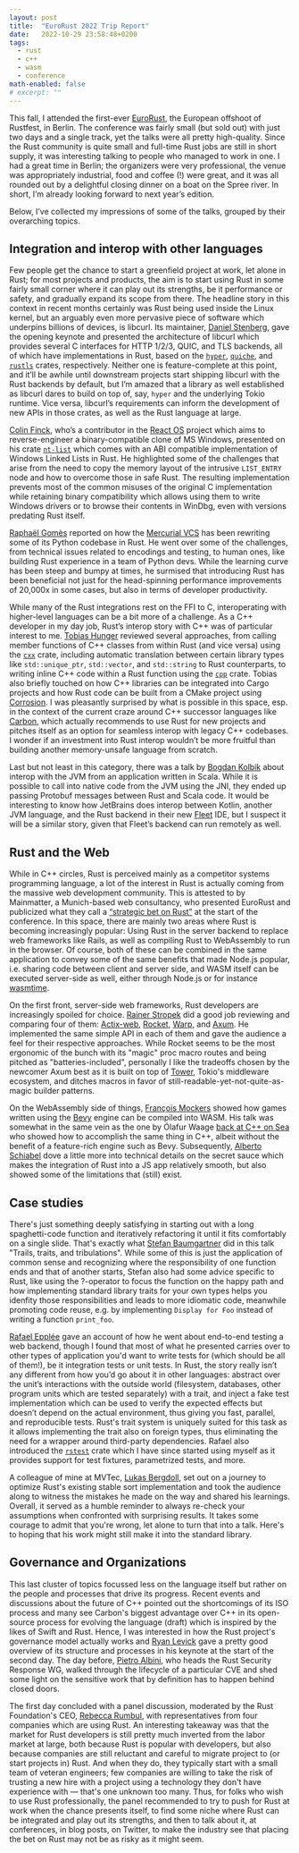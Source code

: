 ```yaml
---
layout: post
title:  "EuroRust 2022 Trip Report"
date:   2022-10-29 23:58:48+0200
tags:
  - rust
  - c++
  - wasm
  - conference
math-enabled: false
# excerpt: ""
---
```


This fall, I attended the first-ever [EuroRust][eurorust], the European offshoot of Rustfest, in Berlin. The conference
was fairly small (but sold out) with just two days and a single track, yet the talks were all pretty high-quality. Since
the Rust community is quite small and full-time Rust jobs are still in short supply, it was interesting talking to
people who managed to work in one. I had a great time in Berlin; the organizers were very professional, the venue was
appropriately industrial, food and coffee (!) were great, and it was all rounded out by a delightful closing dinner on a
boat on the Spree river. In short, I’m already looking forward to next year’s edition.

Below, I’ve collected my impressions of some of the talks, grouped by their overarching topics.

## Integration and interop with other languages

Few people get the chance to start a greenfield project at work, let alone in Rust; for most projects and products, the
aim is to start using Rust in some fairly small corner where it can play out its strengths, be it performance or safety,
and gradually expand its scope from there. The headline story in this context in recent months certainly was Rust being
used inside the Linux kernel, but an arguably even more pervasive piece of software which underpins billions of devices,
is libcurl. Its maintainer, [Daniel Stenberg][stenberg], gave the opening keynote and presented the architecture of
libcurl which provides several C interfaces for HTTP 1/2/3, QUIC, and TLS backends, all of which have implementations in
Rust, based on the [`hyper`][hyper], [`quiche`][quiche], and [`rustls`][rustls] crates, respectively. Neither one is
feature-complete at this point, and it’ll be awhile until downstream projects start shipping libcurl with the Rust
backends by default, but I’m amazed that a library as well established as libcurl dares to build on top of, say, `hyper`
and the underlying Tokio runtime. Vice versa, libcurl’s requirements can inform the development of new APIs in those
crates, as well as the Rust language at large.

[Colin Finck][finck], who’s a contributor in the [React OS][react-os] project which aims to reverse-engineer a
binary-compatible clone of MS Windows, presented on his crate [`nt-list`][nt-list] which comes with an ABI compatible
implementation of Windows Linked Lists in Rust. He highlighted some of the challenges that arise from the need to copy
the memory layout of the intrusive `LIST_ENTRY` node and how to overcome those in safe Rust. The resulting
implementation prevents most of the common misuses of the original C implementation while retaining binary compatibility
which allows using them to write Windows drivers or to browse their contents in WinDbg, even with versions predating
Rust itself.

[Raphaël Gomès][gomes] reported on how the [Mercurial VCS][mercurial] has been rewriting some of its Python codebase in
Rust. He went over some of the challenges, from technical issues related to encodings and testing, to human ones, like
building Rust experience in a team of Python devs. While the learning curve has been steep and bumpy at times, he
surmised that introducing Rust has been beneficial not just for the head-spinning performance improvements of 20,000x in
some cases, but also in terms of developer productivity.

While many of the Rust integrations rest on the FFI to C, interoperating with higher-level languages can be a bit more
of a challenge. As a C++ developer in my day job, Rust’s interop story with C++ was of particular interest to
me. [Tobias Hunger][hunger] reviewed several approaches, from calling member functions of C++ classes from within Rust
(and vice versa) using the [`cxx`][cxx] crate, including automatic translation between certain library types
like `std::unique_ptr`, `std::vector`, and `std::string` to Rust counterparts, to writing inline C++ code within a Rust
function using the [`cpp`][cpp] crate. Tobias also briefly touched on how C++ libraries can be integrated into Cargo
projects and how Rust code can be built from a CMake project using [Corrosion][corrosion]. I was pleasantly surprised by
what is possible in this space, esp. in the context of the current craze around C++ successor languages
like [Carbon][carbon], which actually recommends to use Rust for new projects and pitches itself as an option for
seamless interop with legacy C++ codebases. I wonder if an investment into Rust interop wouldn’t be more fruitful than
building another memory-unsafe language from scratch.

Last but not least in this category, there was a talk by [Bogdan Kolbik][kolbik] about interop with the JVM from an
application written in Scala. While it is possible to call into native code from the JVM using the JNI, they ended up
passing Protobuf messages between Rust and Scala code. It would be interesting to know how JetBrains does interop
between Kotlin, another JVM language, and the Rust backend in their new [Fleet][fleet] IDE, but I suspect it will be a
similar story, given that Fleet’s backend can run remotely as well.

## Rust and the Web

While in C++ circles, Rust is perceived mainly as a competitor systems programming language, a lot of the interest in
Rust is actually coming from the massive web development community. This is attested to by Mainmatter, a Munich-based
web consultancy, who presented EuroRust and publicized what they call a [“strategic bet on Rust”][mainmatter-bet] at the
start of the conference. In this space, there are mainly two areas where Rust is becoming increasingly popular: Using
Rust in the server backend to replace web frameworks like Rails, as well as compiling Rust to WebAssembly to run in the
browser. Of course, both of these can be combined in the same application to convey some of the same benefits that made
Node.js popular, i.e. sharing code between client and server side, and WASM itself can be executed server-side as well,
either through Node.js or for instance [wasmtime][wasmtime].

On the first front, server-side web frameworks, Rust developers are increasingly spoiled for
choice. [Rainer Stropek][stropek] did a good job reviewing and comparing four of them: [Actix-web][actix-web],
[Rocket][rocket], [Warp][warp], and [Axum][axum]. He implemented the same simple API in each of them and gave the
audience a feel for their respective approaches. While Rocket seems to be the most ergonomic of the bunch with its
"magic" proc macro routes and being pitched as "batteries-included", personally I like the tradeoffs chosen by the
newcomer Axum best as it is built on top of [Tower][tower], Tokio's middleware ecosystem, and ditches macros in favor of
still-readable-yet-not-quite-as-magic builder patterns.

On the WebAssembly side of things, [François Mockers][mockers] showed how games written using the [Bevy][bevy] engine
can be compiled into WASM. His talk was somewhat in the same vein as the one by Ólafur Waage
[back at C++ on Sea][cpp-on-sea] who showed how to accomplish the same thing in C++, albeit without the benefit of
a feature-rich engine such as Bevy. Subsequently, [Alberto Schiabel][schiabel] dove a little more into technical details
on the secret sauce which makes the integration of Rust into a JS app relatively smooth, but also showed some of the
limitations that (still) exist.

## Case studies

There's just something deeply satisfying in starting out with a long spaghetti-code function and iteratively refactoring
it until it fits comfortably on a single slide. That's exactly what [Stefan Baumgartner][baumgartner] did in this talk
"Trails, traits, and tribulations". While some of this is just the application of common sense and recognizing where the
responsibility of one function ends and that of another starts, Stefan also had some advice specific to Rust, like using
the ?-operator to focus the function on the happy path and how implementing standard library traits for your own types
helps you idenfity those responsibilities and leads to more idiomatic code, meanwhile promoting code reuse, e.g. by
implementing `Display for Foo` instead of writing a function `print_foo`.

[Rafael Epplée][epplee] gave an account of how he went about end-to-end testing a web backend, though I found that most
of what he presented carries over to other types of application you'd want to write tests for (which should be all of
them!), be it integration tests or unit tests. In Rust, the story really isn’t any different from how you’d go about it
in other languages: abstract over the unit’s interactions with the outside world (filesystem, databases, other program
units which are tested separately) with a trait, and inject a fake test implementation which can be used to verify the
expected effects but doesn’t depend on the actual environment, thus giving you fast, parallel, and reproducible tests.
Rust's trait system is uniquely suited for this task as it allows implementing the trait also on foreign types, thus
eliminating the need for a wrapper around third-party dependencies. Rafael also introduced the [`rstest`][rstest] crate
which I have since started using myself as it provides support for test fixtures, parametrized tests, and more.

A colleague of mine at MVTec, [Lukas Bergdoll][bergdoll], set out on a journey to optimize Rust's existing stable sort
implementation and took the audience along to witness the mistakes he made on the way and shared his learnings. Overall,
it served as a humble reminder to always re-check your assumptions when confronted with surprising results. It takes
some courage to admit that you're wrong, let alone to turn that into a talk. Here's to hoping that his work might still
make it into the standard library.

## Governance and Organizations

This last cluster of topics focussed less on the language itself but rather on the people and processes that drive its
progress. Recent events and discussions about the future of C++ pointed out the shortcomings of its ISO process and
many see Carbon's biggest advantage over C++ in its open-source process for evolving the language (draft) which is
inspired by the likes of Swift and Rust. Hence, I was interested in how the Rust project's governance model actually
works and [Ryan Levick][levick] gave a pretty good overview of its structure and processes in his keynote at the start
of the second day. The day before, [Pietro Albini][albini], who heads the Rust Security Response WG, walked through the
lifecycle of a particular CVE and shed some light on the sensitive work that by definition has to happen behind closed
doors.

The first day concluded with a panel discussion, moderated by the Rust Foundation's CEO, [Rebecca Rumbul][rumbul], with
representatives from four companies which are using Rust. An interesting takeaway was that the market for Rust
developers is still pretty much inverted from the labor market at large, both because Rust is popular with developers,
but also because companies are still reluctant and careful to migrate project to (or start projects in) Rust. And when
they do, they typically start with a small team of veteran engineers; few companies are willing to take the risk of
trusting a new hire with a project using a technology they don't have experience with — that's one unknown too many.
Thus, for folks who wish to use Rust professionally, the panel recommended to try to push for Rust at work when the
chance presents itself, to find some niche where Rust can be integrated and play out its strengths, and then to talk
about it, at conferences, in blog posts, on Twitter, to make the industry see that placing the bet on Rust may not be as
risky as it might seem.

[eurorust]: https://eurorust.eu/

[stenberg]: https://eurorust.eu/2022/speakers/daniel-stenberg/

[finck]: https://eurorust.eu/2022/speakers/colin-finck/

[gomes]: https://eurorust.eu/2022/speakers/raphael-gomes/

[hunger]: https://eurorust.eu/2022/speakers/tobias-hunger/

[kolbik]: https://eurorust.eu/2022/speakers/bogdan-kolbik/

[stropek]: https://eurorust.eu/2022/speakers/rainer-stropek/

[mockers]: https://eurorust.eu/2022/speakers/francois-mockers/

[schiabel]: https://eurorust.eu/2022/speakers/alberto-schiabel/

[baumgartner]: https://eurorust.eu/2022/speakers/stefan-baumgartner/

[epplee]: https://eurorust.eu/2022/speakers/rafael-epplee/

[bergdoll]: https://eurorust.eu/2022/speakers/lukas-bergdoll/

[levick]: https://eurorust.eu/2022/speakers/ryan-levick/

[albini]: https://eurorust.eu/2022/speakers/pietro-albini/

[rumbul]: https://eurorust.eu/2022/speakers/rebecca-rumbul/

[hyper]: https://crates.io/crates/hyper

[quiche]: https://crates.io/crates/quiche

[rustls]: https://crates.io/crates/rustls

[nt-list]: https://crates.io/crates/nt-list

[cpp]: https://crates.io/crates/cpp

[cxx]: https://crates.io/crates/cxx

[actix-web]: https://crates.io/crates/actix-web

[rocket]: https://crates.io/crates/rocket

[warp]: https://crates.io/crates/warp

[axum]: https://crates.io/crates/axum

[tower]: https://crates.io/crates/tower

[rstest]: https://crates.io/crates/rstest

[react-os]: https://reactos.org/

[mercurial]: https://www.mercurial-scm.org/

[corrosion]: https://github.com/corrosion-rs/corrosion

[carbon]: https://github.com/carbon-language/carbon-lang

[fleet]: https://blog.jetbrains.com/fleet/2022/01/fleet-below-deck-part-i-architecture-overview/

[mainmatter-bet]: https://mainmatter.com/blog/2022/10/12/making-a-strategic-bet-on-rust/

[wasmtime]: https://wasmtime.dev/

[bevy]: https://bevyengine.org/

[cpp-on-sea]: /2022/08/07/cpp-on-sea-2022-trip-report
